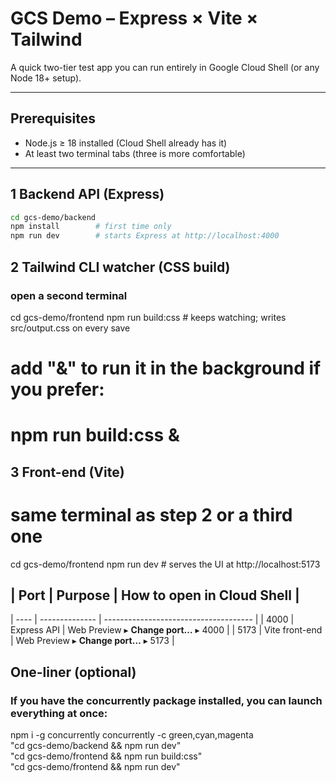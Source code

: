 # GCS Demo – Express × Vite × Tailwind

A quick two-tier test app you can run entirely in Google Cloud Shell (or any Node 18+ setup).

---

## Prerequisites
* Node.js ≥ 18 installed (Cloud Shell already has it)
* At least two terminal tabs (three is more comfortable)

---

## 1  Backend API (Express)

```bash
cd gcs-demo/backend
npm install        # first time only
npm run dev        # starts Express at http://localhost:4000
```

## 2 Tailwind CLI watcher (CSS build)
### open a second terminal
cd gcs-demo/frontend
npm run build:css  # keeps watching; writes src/output.css on every save
# add "&" to run it in the background if you prefer:
# npm run build:css &


## 3 Front-end (Vite)
# same terminal as step 2 or a third one
cd gcs-demo/frontend
npm run dev        # serves the UI at http://localhost:5173

## | Port | Purpose        | How to open in Cloud Shell |
| ---- | -------------- | ------------------------------------- |
| 4000 | Express API    | Web Preview ▸ **Change port…** ▸ 4000 |
| 5173 | Vite front-end | Web Preview ▸ **Change port…** ▸ 5173 |

## One-liner (optional)
### If you have the concurrently package installed, you can launch everything at once:
npm i -g concurrently
concurrently -c green,cyan,magenta \
  "cd gcs-demo/backend && npm run dev" \
  "cd gcs-demo/frontend && npm run build:css" \
  "cd gcs-demo/frontend && npm run dev"
